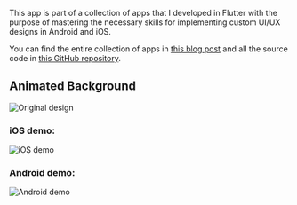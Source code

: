 This app is part of a collection of apps that I developed in Flutter with the purpose of mastering the necessary skills for implementing custom UI/UX designs in Android and iOS.

You can find the entire collection of apps in [this blog post](https://dev.to/crivasgomez/flutter-uiux-design-implementations-518i) and all the source code in [this GitHub repository](https://github.com/CRivasGomez/flutter-ui-ux-designs).

## Animated Background



![Original design](original-design.gif)

### iOS demo:

![iOS demo](demo-ios.gif)

### Android demo:

![Android demo](demo-android.gif)

